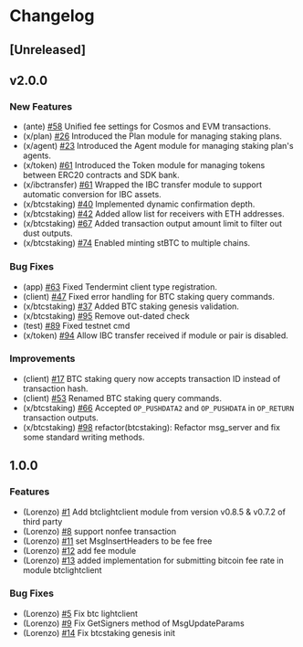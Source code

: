 # Changelog

## [Unreleased]

## v2.0.0

### New Features

- (ante) [\#58](https://github.com/Lorenzo-Protocol/lorenzo/pull/58) Unified fee settings for Cosmos and EVM transactions.
- (x/plan) [\#26](https://github.com/Lorenzo-Protocol/lorenzo/pull/26) Introduced the Plan module for managing staking plans.
- (x/agent) [\#23](https://github.com/Lorenzo-Protocol/lorenzo/pull/23) Introduced the Agent module for managing staking plan's agents.
- (x/token) [\#61](https://github.com/Lorenzo-Protocol/lorenzo/pull/61) Introduced the Token module for managing tokens between ERC20 contracts and SDK bank.
- (x/ibctransfer) [\#61](https://github.com/Lorenzo-Protocol/lorenzo/pull/61) Wrapped the IBC transfer module to support automatic conversion for IBC assets.
- (x/btcstaking) [\#40](https://github.com/Lorenzo-Protocol/lorenzo/pull/40) Implemented dynamic confirmation depth.
- (x/btcstaking) [\#42](https://github.com/Lorenzo-Protocol/lorenzo/pull/42) Added allow list for receivers with ETH addresses.
- (x/btcstaking) [\#67](https://github.com/Lorenzo-Protocol/lorenzo/pull/67) Added transaction output amount limit to filter out dust outputs.
- (x/btcstaking) [\#74](https://github.com/Lorenzo-Protocol/lorenzo/pull/74) Enabled minting stBTC to multiple chains.

### Bug Fixes

- (app) [\#63](https://github.com/Lorenzo-Protocol/lorenzo/pull/63) Fixed Tendermint client type registration.
- (client) [\#47](https://github.com/Lorenzo-Protocol/lorenzo/pull/47) Fixed error handling for BTC staking query commands.
- (x/btcstaking) [\#37](https://github.com/Lorenzo-Protocol/lorenzo/pull/37) Added BTC staking genesis validation.
- (x/btcstaking) [\#95](https://github.com/Lorenzo-Protocol/lorenzo/pull/95) Remove out-dated check
- (test) [\#89](https://github.com/Lorenzo-Protocol/lorenzo/pull/89) Fixed testnet cmd
- (x/token) [\#94](https://github.com/Lorenzo-Protocol/lorenzo/pull/94) Allow IBC transfer received if module or pair is disabled.

### Improvements

- (client) [\#17](https://github.com/Lorenzo-Protocol/lorenzo/pull/17) BTC staking query now accepts transaction ID instead of transaction hash.
- (client) [\#53](https://github.com/Lorenzo-Protocol/lorenzo/pull/53) Renamed BTC staking query commands.
- (x/btcstaking) [\#66](https://github.com/Lorenzo-Protocol/lorenzo/pull/66) Accepted `OP_PUSHDATA2` and `OP_PUSHDATA` in `OP_RETURN` transaction outputs.
- (x/btcstaking) [\#98](https://github.com/Lorenzo-Protocol/lorenzo/pull/98) refactor(btcstaking): Refactor msg_server and fix some standard writing methods.


## 1.0.0

### Features

* (Lorenzo) [\#1](https://github.com/Lorenzo-Protocol/lorenzo/pull/1) Add btclightclient module from version v0.8.5 & v0.7.2 of third party
* (Lorenzo) [\#8](https://github.com/Lorenzo-Protocol/lorenzo/pull/8) support nonfee transaction
* (Lorenzo) [\#11](https://github.com/Lorenzo-Protocol/lorenzo/pull/11) set MsgInsertHeaders to be fee free
* (Lorenzo) [\#12](https://github.com/Lorenzo-Protocol/lorenzo/pull/12) add fee module
* (Lorenzo) [\#13](https://github.com/Lorenzo-Protocol/lorenzo/pull/13) added implementation for submitting bitcoin fee rate in module btclightclient

### Bug Fixes

* (Lorenzo) [\#5](https://github.com/Lorenzo-Protocol/lorenzo/pull/5) Fix btc lightclient
* (Lorenzo) [\#9](https://github.com/Lorenzo-Protocol/lorenzo/pull/9) Fix GetSigners method of MsgUpdateParams
* (Lorenzo) [\#14](https://github.com/Lorenzo-Protocol/lorenzo/pull/14) Fix btcstaking genesis init
